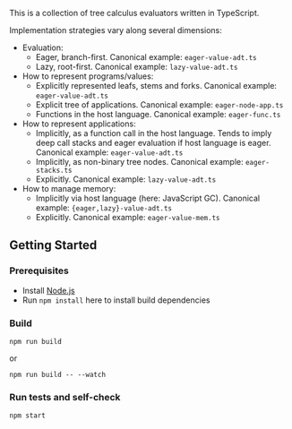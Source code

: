 This is a collection of tree calculus evaluators written in TypeScript. 

Implementation strategies vary along several dimensions:
* Evaluation:
  * Eager, branch-first. Canonical example: `eager-value-adt.ts`
  * Lazy, root-first. Canonical example: `lazy-value-adt.ts`
* How to represent programs/values:
  * Explicitly represented leafs, stems and forks. Canonical example: `eager-value-adt.ts`
  * Explicit tree of applications. Canonical example: `eager-node-app.ts`
  * Functions in the host language. Canonical example: `eager-func.ts`
* How to represent applications:
  * Implicitly, as a function call in the host language. Tends to imply deep call stacks and eager evaluation if host language is eager. Canonical example: `eager-value-adt.ts`
  * Implicitly, as non-binary tree nodes. Canonical example: `eager-stacks.ts`
  * Explicitly. Canonical example: `lazy-value-adt.ts`
* How to manage memory:
  * Implicitly via host language (here: JavaScript GC). Canonical example: `{eager,lazy}-value-adt.ts`
  * Explicitly. Canonical example: `eager-value-mem.ts`

## Getting Started

### Prerequisites
* Install [Node.js](https://nodejs.org/en/download)
* Run `npm install` here to install build dependencies

### Build
```
npm run build
```
or
```
npm run build -- --watch
```

### Run tests and self-check
```
npm start
```

